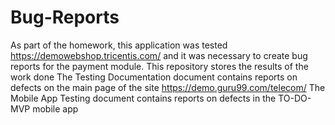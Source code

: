 # Bug-Reports

As part of the homework, this application was tested https://demowebshop.tricentis.com/ and it was necessary to create bug reports for the payment module. This repository stores the results of the work done
The Testing Documentation document contains reports on defects on the main page of the site https://demo.guru99.com/telecom/
The Mobile App Testing document contains reports on defects in the TO-DO-MVP mobile app

